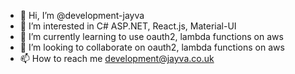 - 👋 Hi, I’m @development-jayva
- 👀 I’m interested in C# ASP.NET, React.js, Material-UI
- 🌱 I’m currently learning to use oauth2, lambda functions on aws
- 💞️ I’m looking to collaborate on oauth2, lambda functions on aws
- 📫 How to reach me development@jayva.co.uk

<!---
development-jayva/development-jayva is a ✨ special ✨ repository because its `README.md` (this file) appears on your GitHub profile.
You can click the Preview link to take a look at your changes.
--->
